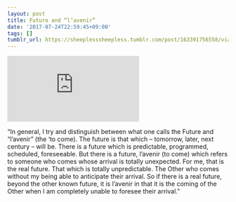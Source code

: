 ```yaml
---
layout: post
title: Future and “l’avenir”
date: '2017-07-24T22:59:45+09:00'
tags: []
tumblr_url: https://sheeplesssheepless.tumblr.com/post/163391756558/via-httpswwwyoutubecomwatchv-69djrsvlvyu
---
```

<iframe src="https://www.youtube.com/embed/69djRSvLVyU" frameborder="0"></iframe>

“In general, I try and distinguish between what one calls the Future and “l’avenir” (the ‘to come). The future is that which – tomorrow, later, next century – will be. There is a future which is predictable, programmed, scheduled, foreseeable. But there is a future, l’avenir (to come) which refers to someone who comes whose arrival is totally unexpected. For me, that is the real future. That which is totally unpredictable. The Other who comes without my being able to anticipate their arrival. So if there is a real future, beyond the other known future, it is l’avenir in that it is the coming of the Other when I am completely unable to foresee their arrival.”


